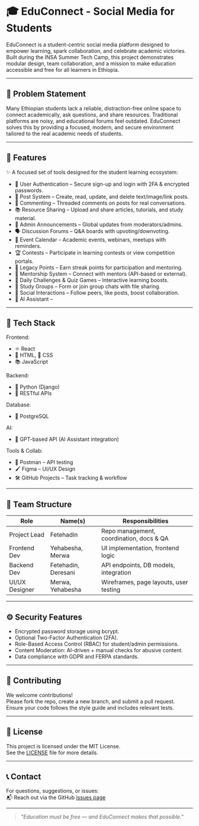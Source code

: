 # 🎓 EduConnect - Social Media for Students

EduConnect is a student-centric social media platform designed to empower learning, spark collaboration, and celebrate academic victories. Built during the INSA Summer Tech Camp, this project demonstrates modular design, team collaboration, and a mission to make education accessible and free for all learners in Ethiopia.

---

## 🧠 Problem Statement

Many Ethiopian students lack a reliable, distraction-free online space to connect academically, ask questions, and share resources. Traditional platforms are noisy, and educational forums feel outdated. EduConnect solves this by providing a focused, modern, and secure environment tailored to the real academic needs of students.

---

## 🚀 Features

✨ A focused set of tools designed for the student learning ecosystem:

- 🔐 User Authentication – Secure sign-up and login with 2FA & encrypted passwords.
- 📝 Post System – Create, read, update, and delete text/image/link posts.
- 💬 Commenting – Threaded comments on posts for real conversations.
- 📚 Resource Sharing – Upload and share articles, tutorials, and study material.
- 📢 Admin Announcements – Global updates from moderators/admins.
- 🗣 Discussion Forums – Q&A boards with upvoting/downvoting.
- 📆 Event Calendar – Academic events, webinars, meetups with reminders.
- 🏆 Contests – Participate in learning contests or view competition portals.
- 🌟 Legacy Points – Earn streak points for participation and mentoring.
- 🤝 Mentorship System – Connect with mentors (API-based or external).
- 🎯 Daily Challenges & Quiz Games – Interactive learning boosts.
- 👥 Study Groups – Form or join group chats with file sharing.
- 💬 Social Interactions – Follow peers, like posts, boost collaboration.
- 🤖 AI Assistant – 
---

## 🧱 Tech Stack

Frontend:

- ⚛️ React
- 📄 HTML, 🎨 CSS
- 📚 JavaScript

Backend:

- 🐍 Python (Django)
- 📡 RESTful APIs

Database:

- 🐘 PostgreSQL

AI:

- 🤖 GPT-based API (AI Assistant integration)

Tools & Collab:

- 🧪 Postman – API testing
- 🖌 Figma – UI/UX Design
- 🛠 GitHub Projects – Task tracking & workflow

---

## 👥 Team Structure

| Role           | Name(s)             | Responsibilities                         |
| -------------- | ------------------- | ---------------------------------------- |
| Project Lead   | Fetehadin           | Repo management, coordination, docs & QA |
| Frontend Dev   | Yehabesha, Merwa    | UI implementation, frontend logic        |
| Backend Dev    | Fetehadin, Deresani | API endpoints, DB models, integration    |
| UI/UX Designer | Merwa, Yehabesha    | Wireframes, page layouts, user testing   |

---

## ⚙️ Security Features

- Encrypted password storage using bcrypt.
- Optional Two-Factor Authentication (2FA).
- Role-Based Access Control (RBAC) for student/admin permissions.
- Content Moderation: AI-driven + manual checks for abusive content.
- Data compliance with GDPR and FERPA standards.

---

## 🤝 Contributing

We welcome contributions!  
Please fork the repo, create a new branch, and submit a pull request.  
Ensure your code follows the style guide and includes relevant tests.

---

## 📜 License

This project is licensed under the MIT License.  
See the [LICENSE](./LICENSE) file for more details.

---

## 📞 Contact

For questions, suggestions, or issues:  
📬 Reach out via the GitHub [issues page](https://github.com/sani7-0/INSA-Summer-Camp-Group-19/issues)

---

> _"Education must be free — and EduConnect makes that possible."_
